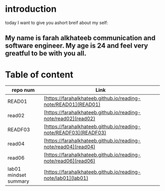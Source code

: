 


# introduction




today I want to give you ashort breif about my self:

## My name is farah alkhateeb communication and software engineer. My age is 24 and feel very greatful to be with you all.




# Table of content


|repo num          |Link        |
| ------------- | ------------- |
| READ01        | [https://farahalkhateeb.github.io/reading-note/READ01](READ01) |
| read02       | [https://farahalkhateeb.github.io/reading-note/read02](read02)        |
|   READF03        |    [https://farahalkhateeb.github.io/reading-note/READF03](READF03)             |
| read04                    | [https://farahalkhateeb.github.io/reading-note/read04](read04)        |
|read06                |     [https://farahalkhateeb.github.io/reading-note/read06](read06)  |
 |   lab01 mindset summary     |      [https://farahalkhateeb.github.io/reading-note/lab01](lab01)       |






 

